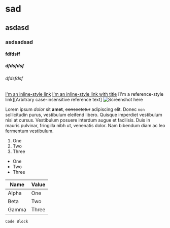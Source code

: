 # sad
## asdasd
### asdsadsad
#### fdfdsff
##### dfdsfdsf
###### dfdsfdsf

[I'm an inline-style link](https://www.google.com)
[I'm an inline-style link with title](https://www.google.com "Google's Homepage")
[I'm a reference-style link][Arbitrary case-insensitive reference text]
![Screenshot here](https://localhost/picture.png)

Lorem ipsum _dolor_ sit **amet**, ~~consectetur~~ adipiscing elit.
Donec `non` sollicitudin purus, vestibulum eleifend libero.
Quisque imperdiet vestibulum nisi at cursus.
Vestibulum posuere interdum augue et facilisis.
Duis in mauris pulvinar, fringilla nibh ut, venenatis dolor.
Nam bibendum diam ac leo fermentum vestibulum.

1. One
2. Two
3. Three

- One
- Two
- Three

| Name | Value |
| --- | --- |
| Alpha | One |
| Beta | Two |
| Gamma | Three |

```
Code Block
```
